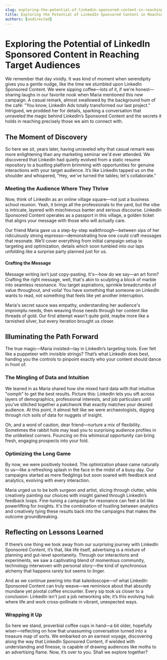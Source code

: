 ```yaml
---
slug: exploring-the-potential-of-linkedin-sponsored-content-in-reaching-target-audiences
title: Exploring the Potential of LinkedIn Sponsored Content in Reaching Target Audiences
authors: [undirected]
---
```



# Exploring the Potential of LinkedIn Sponsored Content in Reaching Target Audiences

We remember that day vividly. It was kind of moment when serendipity gives you a gentle nudge, like the time we stumbled upon LinkedIn Sponsored Content. We were sipping coffee—lots of it, if we're honest—sharing laughs in our favorite nook when Maria mentioned this new campaign. A casual remark, almost swallowed by the background hum of the café: "You know, LinkedIn Ads totally transformed our last project." Intrigued, we prodded her for details, sparking a conversation that unraveled the magic behind LinkedIn’s Sponsored Content and the secrets it holds in reaching precisely those we aim to connect with.

## The Moment of Discovery

So here we sit, years later, having unraveled why that casual remark was more enlightening than any marketing seminar we'd ever attended. We discovered that LinkedIn had quietly evolved from a static resume repository to a bustling platform brimming with opportunities for genuine interactions with your target audience. It’s like LinkedIn tapped us on the shoulder and whispered, "Hey, we've turned the tables; let's collaborate."

### Meeting the Audience Where They Thrive

Now, think of LinkedIn as an online village square—not just a business school reunion. Yeah, it brings all the professionals to the yard, but the vibe is intricate, layered with mischievous banter and serious discourse. LinkedIn Sponsored Content operates as a passport in this village, a golden ticket that aligns your message with those who will actually care. 

Our friend Maria gave us a step-by-step walkthrough—between sips of her ridiculously strong espresso—demonstrating how one could craft messages that resonate. We’ll cover everything from initial campaign setup to targeting and optimization, details which soon tumbled into our laps unfolding like a surprise party planned just for us.

#### Crafting the Message

Message writing isn’t just copy-pasting. It's—how do we say—an art form? Crafting the right message, well, that's akin to sculpting a block of marble into seamless resonance. You target aspirations, sprinkle breadcrumbs of value throughout, and voila! You have something that someone on LinkedIn wants to read, not something that feels like yet another interruption.

Maria's secret sauce was empathy, understanding her audience's impromptu needs, then weaving those needs through her content like threads of gold. Our first attempt wasn't quite gold, maybe more like a tarnished silver, but every iteration brought us closer. 

## Illuminating the Path Forward

The true magic—Maria insisted—lay in LinkedIn’s targeting tools. Ever felt like a puppeteer with invisible strings? That’s what LinkedIn does best, handing you the controls to pinpoint exactly who your content should dance in front of. 

### The Mingling of Data and Intuition

We leaned in as Maria shared how she mixed hard data with that intuitive "oomph" to get the best results. Picture this: LinkedIn lets you sift across layers of demographics, professional interests, and job particulars until you've stitched together a patchwork that exactly matches your desired audience. At this point, it almost felt like we were archaeologists, digging through rich soils of data for nuggets of insight.

Oh, and a word of caution, dear friend—nurture a mix of flexibility. Sometimes the rabbit hole may lead you to surprising audience profiles in the unlikeliest corners. Pouncing on this whimsical opportunity can bring fresh, engaging prospects into your fold. 

### Optimizing the Long Game

By now, we were positively hooked. The optimization phase came naturally to us—like a refreshing splash in the face in the midst of a busy day. Our campaigns started as mere fledglings but soon soared with feedback and analytics, evolving with every interaction.

Maria urged us to be both surgeon and artist, slicing through clutter, while creatively painting our choices with insight gained through LinkedIn’s feedback loops. Fine-tuning a campaign for resonance can feel a bit like powerlifting for insights. It's the combination of hustling between analytics and creatively tying these results back into the campaigns that makes the outcome groundbreaking.

## Reflecting on Lessons Learned

If there’s one thing we took away from our surprising journey with LinkedIn Sponsored Content, it’s that, like life itself, advertising is a mixture of planning and gut-level spontaneity. Through our interactions and experiments, we saw a captivating blend of momentous community, technology interwoven with personal story—the kind of synchronous alchemy that happens rarely but seems to linger.

And as we continue peering into that kaleidoscope—of what LinkedIn Sponsored Content can truly weave—we reminisce about that absurdly mundane yet pivotal coffee encounter. Every sip took us closer to a conclusion: LinkedIn isn't just a job networking site; it’s this evolving hub where life and work cross-pollinate in vibrant, unexpected ways.

### Wrapping it Up

So here we stand, proverbial coffee cups in hand—a bit older, hopefully wiser—reflecting on how that unassuming conversation turned into a treasure map of sorts. We embarked on an earnest voyage, discovering along the way that LinkedIn Sponsored Content, if wielded with understanding and finesse, is capable of drawing audiences like moths to an advertising flame. Now, it’s over to you. Shall we explore together?
